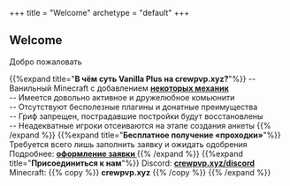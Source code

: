 +++
title = "Welcome"
archetype = "default"
+++

## Welcome
<gray>Добро пожаловать</gray>

{{%expand title="**В чём суть Vanilla Plus на crewpvp.xyz?**"%}}
-- Ванильный Minecraft с добавлением [**некоторых механик** <i class="fa-solid fa-gear"></i>](../new-mechanics)\
-- Имеется довольно активное и дружелюбное комьюнити\
-- Отсутствуют бесполезные плагины и донатные преимущества\
-- Гриф запрещен, пострадавшие постройки будут восстановлены\
-- Неадекватные игроки отсеиваются на этапе создания анкеты
{{% /expand %}}
{{%expand title="**Бесплатное получение «проходки»**"%}}
Требуется всего лишь заполнить заявку и ожидать одобрения\
Подробнее: [**оформление заявки <i class="fa-solid fa-pen fa-xs"></i>**](../about-us/start-playing)
{{% /expand %}}
{{%expand title="**Присоединиться к нам**"%}}
Discord: [**crewpvp.xyz/discord** <i class="fa-brands fa-discord fa-xs"></i>](https://discord.com/invite/uKreqjn)\
Minecraft: {{% copy %}} **crewpvp.xyz** <i class="fa-solid fa-copy fa-xs"></i> {{% /copy %}}
{{% /expand %}}

